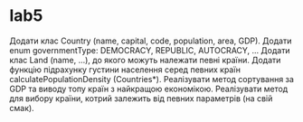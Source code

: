 # lab5
Додати клас Country (name, capital, code,  population, area, GDP).
Додати enum governmentType: DEMOCRACY, REPUBLIC, AUTOCRACY, … 
Додати клас Land (name, ...), до якого можуть належати певні країни.
Додати функцію підрахунку густини населення серед певних країн сalculatePopulationDensity (Countries*). 
Реалізувати метод сортування  за GDP та виводу топу країн з найкращою економікою.
Реалізувати метод для вибору країни, котрий залежить від певних параметрів (на свій смак).
